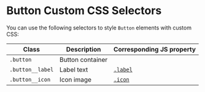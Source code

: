 # Button Custom CSS Selectors

You can use the following selectors
to style `Button` elements with custom CSS:

| Class            | Description      | Corresponding JS property |
| ---------------- | ---------------- | ------------------------- |
| `.button`        | Button container |                           |
| `.button__label` | Label text       | [`.label`](label)        |
| `.button__icon`  | Icon image       | [`.icon`](icon)          |
